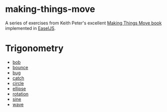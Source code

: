making-things-move
==================

A series of exercises from Keith Peter's excellent <a href="http://www.amazon.com/Foundation-Actionscript-3-0-Animation-Making/dp/1590597915">Making Things Move book</a> implemented in <a href="http://www.createjs.com/#!/EaselJS">EaselJS</a>.

Trigonometry
============

<ul>
	<li><a href="https://rawgithub.com/net-uk-sweet/making-things-move/master/trigonometry/bob.html">bob</a></li>
	<li><a href="https://rawgithub.com/net-uk-sweet/making-things-move/master/trigonometry/bounce.html">bounce</a></li>
	<li><a href="https://rawgithub.com/net-uk-sweet/making-things-move/master/trigonometry/bug.html">bug</a></li>
	<li><a href="https://rawgithub.com/net-uk-sweet/making-things-move/master/trigonometry/catch.html">catch</a></li>
	<li><a href="https://rawgithub.com/net-uk-sweet/making-things-move/master/trigonometry/circle.html">circle</a></li>
	<li><a href="https://rawgithub.com/net-uk-sweet/making-things-move/master/trigonometry/ellipse.html">ellipse</a></li>
	<li><a href="https://rawgithub.com/net-uk-sweet/making-things-move/master/trigonometry/rotation.html">rotation</a></li>
	<li><a href="https://rawgithub.com/net-uk-sweet/making-things-move/master/trigonometry/rotation.html">sine</a></li>
	<li><a href="https://rawgithub.com/net-uk-sweet/making-things-move/master/trigonometry/rotation.html">wave</a></li>
</ul>

